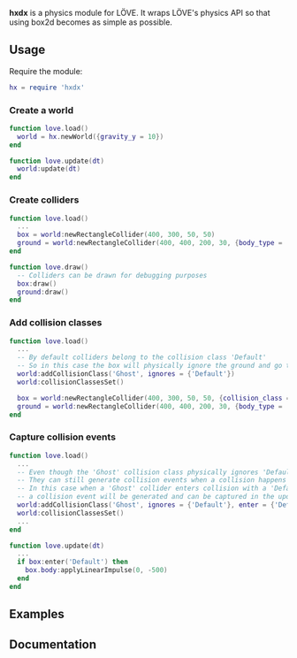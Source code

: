 **hxdx** is a physics module for LÖVE. It wraps LÖVE's physics API so that using box2d becomes as simple as possible.

## Usage

Require the module:

```lua
hx = require 'hxdx'
```

### Create a world

```lua
function love.load()
  world = hx.newWorld({gravity_y = 10})
end

function love.update(dt)
  world:update(dt)
end
```

### Create colliders

```lua
function love.load()
  ...
  box = world:newRectangleCollider(400, 300, 50, 50)
  ground = world:newRectangleCollider(400, 400, 200, 30, {body_type = 'static'})
end

function love.draw()
  -- Colliders can be drawn for debugging purposes
  box:draw()
  ground:draw()
end
```

### Add collision classes

```lua
function love.load()
  ...
  -- By default colliders belong to the collision class 'Default'
  -- So in this case the box will physically ignore the ground and go through it
  world:addCollisionClass('Ghost', ignores = {'Default'})
  world:collisionClassesSet()

  box = world:newRectangleCollider(400, 300, 50, 50, {collision_class = 'Ghost'})
  ground = world:newRectangleCollider(400, 400, 200, 30, {body_type = 'static'})
end
```

### Capture collision events

```lua
function love.load()
  ...
  -- Even though the 'Ghost' collision class physically ignores 'Default'
  -- They can still generate collision events when a collision happens between them
  -- In this case when a 'Ghost' collider enters collision with a 'Default' collider
  -- a collision event will be generated and can be captured in the update function.
  world:addCollisionClass('Ghost', ignores = {'Default'}, enter = {'Default'})
  world:collisionClassesSet()
  ...
end

function love.update(dt)
  ...
  if box:enter('Default') then
    box.body:applyLinearImpulse(0, -500)
  end
end
```

## Examples

## Documentation
